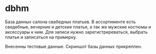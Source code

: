 # dbhm

База данных салона свабедных платьев. В ассортименте есть сведебные, вечерние и детские платья, а так же мужские костюмы и аксессуары к ним.
Для записи нужно зарегистриреваться, выбрать платье и записаться на примерку.

Внесенны тестовые данные.
Скриншот базы данных прикреплен.
